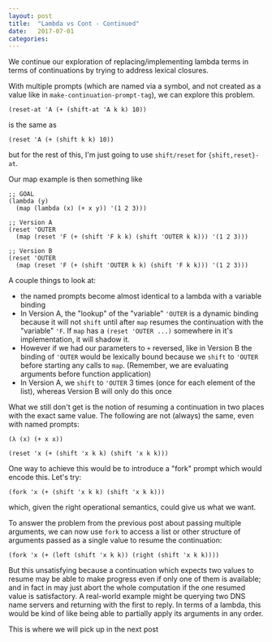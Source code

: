 ```yaml
---
layout: post
title:  "Lambda vs Cont - Continued"
date:   2017-07-01
categories:
---
```


We continue our exploration of replacing/implementing lambda terms in terms of continuations by trying to address lexical closures.

With multiple prompts (which are named via a symbol, and not created as a value like in `make-continuation-prompt-tag`), we can explore this problem.

```
(reset-at 'A (+ (shift-at 'A k k) 10))
```
is the same as

```
(reset 'A (+ (shift k k) 10))
```

but for the rest of this, I'm just going to use `shift/reset` for `{shift,reset}-at`.

Our map example is then something like

```
;; GOAL
(lambda (y)
  (map (lambda (x) (+ x y)) '(1 2 3)))

;; Version A
(reset 'OUTER
  (map (reset 'F (+ (shift 'F k k) (shift 'OUTER k k))) '(1 2 3)))

;; Version B
(reset 'OUTER
  (map (reset 'F (+ (shift 'OUTER k k) (shift 'F k k))) '(1 2 3)))
```

A couple things to look at: 
  - the named prompts become almost identical to a lambda with a variable binding
  - In Version A, the "lookup" of the "variable" `'OUTER` is a dynamic binding because it will not `shift` until after `map` resumes the continuation with the "variable" `'F`. If `map` has a `(reset 'OUTER ...)` somewhere in it's implementation, it will shadow it.
  - However if we had our parameters to `+` reversed, like in Version B the binding of `'OUTER` would be lexically bound because we `shift` to `'OUTER` before starting any calls to `map`. (Remember, we are evaluating arguments before function application)
  - In Version A, we `shift` to `'OUTER` 3 times (once for each element of the list), whereas Version B will only do this once


What we still don't get is the notion of resuming a continuation in two places with the exact same value. The following are not (always) the same, even with named prompts:

```
(λ (x) (+ x x))

(reset 'x (+ (shift 'x k k) (shift 'x k k)))
```

One way to achieve this would be to introduce a "fork" prompt which would encode this. Let's try:

```
(fork 'x (+ (shift 'x k k) (shift 'x k k)))
```

which, given the right operational semantics, could give us what we want.

To answer the problem from the previous post about passing multiple arguments, we can now use `fork` to access a list or other structure of arguments passed as a single value to resume the continuation:

```
(fork 'x (+ (left (shift 'x k k)) (right (shift 'x k k))))
```

But this unsatisfying because a continuation which expects two values to resume may be able to make progress even if only one of them is available; and in fact in may just abort the whole computation if the one resumed value is satisfactory. A real-world example might be querying two DNS name servers and returning with the first to reply. In terms of a lambda, this would be kind of like being able to partially apply its arguments in any order.

This is where we will pick up in the next post
